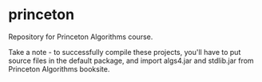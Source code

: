 princeton
=========

Repository for Princeton Algorithms course.

Take a note - to successfully compile these projects, you'll have to put source files in the default package,
and import algs4.jar and stdlib.jar from Princeton Algorithms booksite.

